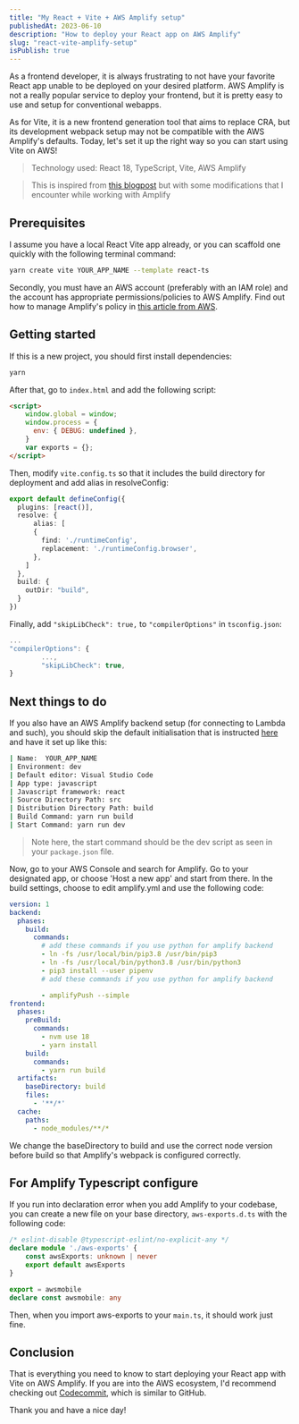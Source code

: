 ```yaml
---
title: "My React + Vite + AWS Amplify setup"
publishedAt: 2023-06-10
description: "How to deploy your React app on AWS Amplify"
slug: "react-vite-amplify-setup"
isPublish: true
---
```


As a frontend developer, it is always frustrating to not have your favorite React app unable to be deployed on your desired platform. AWS Amplify is not a really popular service to deploy your frontend, but it is pretty easy to use and setup for conventional webapps.

As for Vite, it is a new frontend generation tool that aims to replace CRA, but its development webpack setup may not be compatible with the AWS Amplify's defaults. Today, let's set it up the right way so you can start using Vite on AWS!

>Technology used: React 18, TypeScript, Vite, AWS Amplify

>This is inspired from [this blogpost](https://dev.to/ethanlloyd21/react-typescript-vite-amplify-setup-052023-25ge) but with some modifications that I encounter while working with Amplify

## Prerequisites

I assume you have a local React Vite app already, or you can scaffold one quickly with the following terminal command:

```bash
yarn create vite YOUR_APP_NAME --template react-ts
```

Secondly, you must have an AWS account (preferably with an IAM role) and the account has appropriate permissions/policies to AWS Amplify. Find out how to manage Amplify's policy in [this article from AWS](https://docs.aws.amazon.com/amplify/latest/userguide/security-iam-awsmanpol.html).

## Getting started

If this is a new project, you should first install dependencies:

```bash
yarn
```

After that, go to `index.html` and add the following script:

```html
<script>
    window.global = window;
    window.process = {
      env: { DEBUG: undefined },
    }
    var exports = {};
</script>
```

Then, modify `vite.config.ts` so that it includes the build directory for deployment and add alias in resolveConfig:

```ts
export default defineConfig({
  plugins: [react()],
  resolve: {
      alias: [
      {
        find: './runtimeConfig',
        replacement: './runtimeConfig.browser',
      },
    ]
  },
  build: {
    outDir: "build",
  }
})
```

Finally, add `"skipLibCheck": true,` to `"compilerOptions"` in `tsconfig.json`:

```ts
...
"compilerOptions": {
        ...,
        "skipLibCheck": true,
}
```

## Next things to do

If you also have an AWS Amplify backend setup (for connecting to Lambda and such), you should skip the default initialisation that is instructed [here](https://docs.amplify.aws/react/start/getting-started/installation/) and have it set up like this:

```bash
| Name:  YOUR_APP_NAME
| Environment: dev
| Default editor: Visual Studio Code
| App type: javascript
| Javascript framework: react
| Source Directory Path: src
| Distribution Directory Path: build
| Build Command: yarn run build
| Start Command: yarn run dev
```

>Note here, the start command should be the dev script as seen in your `package.json` file.

Now, go to your AWS Console and search for Amplify. Go to your designated app, or choose 'Host a new app' and start from there. In the build settings, choose to edit amplify.yml and use the following code:

```yml
version: 1
backend:
  phases:
    build:
      commands:
        # add these commands if you use python for amplify backend
        - ln -fs /usr/local/bin/pip3.8 /usr/bin/pip3
        - ln -fs /usr/local/bin/python3.8 /usr/bin/python3
        - pip3 install --user pipenv
        # add these commands if you use python for amplify backend

        - amplifyPush --simple
frontend:
  phases:
    preBuild:
      commands:
        - nvm use 18
        - yarn install
    build:
      commands:
        - yarn run build
  artifacts:
    baseDirectory: build
    files:
      - '**/*'
  cache:
    paths:
      - node_modules/**/*
```

We change the baseDirectory to build and use the correct node version before build so that Amplify's webpack is configured correctly.


## For Amplify Typescript configure

If you run into declaration error when you add Amplify to your codebase, you can create a new file on your base directory, `aws-exports.d.ts` with the following code:

```ts
/* eslint-disable @typescript-eslint/no-explicit-any */
declare module './aws-exports' {
	const awsExports: unknown | never
	export default awsExports
}

export = awsmobile
declare const awsmobile: any
```

Then, when you import aws-exports to your `main.ts`, it should work just fine.

## Conclusion

That is everything you need to know to start deploying your React app with Vite on AWS Amplify. If you are into the AWS ecosystem, I'd recommend checking out [Codecommit](https://docs.aws.amazon.com/codecommit/latest/userguide/getting-started.html), which is similar to GitHub.

Thank you and have a nice day!
